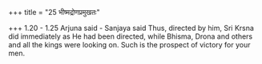 +++
title = "25 भीष्मद्रोणप्रमुखतः"

+++
1.20 - 1.25 Arjuna said - Sanjaya said Thus, directed by him, Sri Krsna
did immediately as He had been directed, while Bhisma, Drona and others
and all the kings were looking on. Such is the prospect of victory for
your men.
